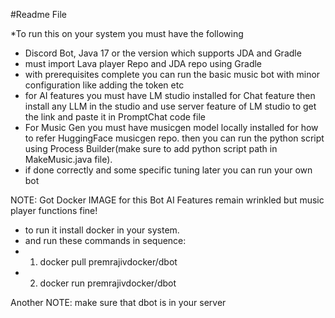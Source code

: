 #Readme File

*To run this on your system you must have the following
* Discord Bot, Java 17 or the version which supports JDA and Gradle
* must import Lava player Repo and JDA repo using Gradle
* with prerequisites complete you can run the basic music bot with minor configuration like adding the token etc
* for AI features you must have LM studio installed for Chat feature then install any LLM in the studio and use server feature of LM studio to get the link and paste it in PromptChat code file
* For Music Gen you must have musicgen model locally installed for how to refer HuggingFace musicgen repo. then you can run the python script using Process Builder(make sure to add python script path in MakeMusic.java file).
* if done correctly and some specific tuning later you can run your own bot

NOTE: Got Docker IMAGE for this Bot AI Features remain wrinkled but music player functions fine!

* to run it install docker in your system.
* and run these commands in sequence:
* 1. docker pull premrajivdocker/dbot
* 2. docker run premrajivdocker/dbot
  
Another NOTE: make sure that dbot is in your server   
